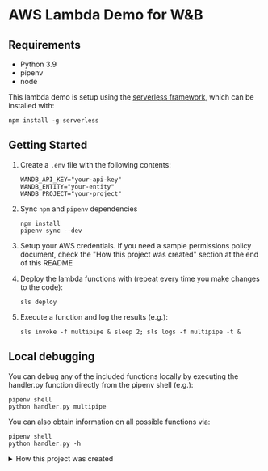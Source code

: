 # AWS Lambda Demo for W&B

## Requirements

- Python 3.9
- pipenv
- node

This lambda demo is setup using the [serverless framework](https://www.serverless.com/), which can be installed with:

```
npm install -g serverless
```

## Getting Started

1. Create a `.env` file with the following contents:
    ```
    WANDB_API_KEY="your-api-key"
    WANDB_ENTITY="your-entity"
    WANDB_PROJECT="your-project"
    ```

2. Sync `npm` and `pipenv` dependencies
    ```shell
    npm install
    pipenv sync --dev
    ```

3. Setup your AWS credentials. If you need a sample permissions policy document, check the "How this project was created" section at the end of this README

4. Deploy the lambda functions with (repeat every time you make changes to the code):
    ```shell
    sls deploy
    ```

5. Execute a function and log the results (e.g.):
    ```shell
    sls invoke -f multipipe & sleep 2; sls logs -f multipipe -t &
    ```

## Local debugging

You can debug any of the included functions locally by executing the handler.py function directly from the pipenv shell (e.g.):
```shell
pipenv shell
python handler.py multipipe
```

You can also obtain information on all possible functions via:
```shell
pipenv shell
python handler.py -h
```

<details>
<summary>How this project was created</summary>

This project was created as follows:

1. Installed serverless framework with:
   ```
   npm install -g serverless
   ```
2. Created a serverless project from the repo root by running:
   ```shell
   sls create --template aws-python3 --path lambda-wandb-test
   ```

3. Created AWS user group with initial permissions created with the [serverless policy generator](https://open-sl.github.io/serverless-permission-generator/). Some required permissions were still missing:
    - `cloudformation:CreateChangeSet`
    - `cloudformation:ExecuteChangeSet`
    - `cloudformation:DeleteChangeSet`
    - `logs:TagResource`
    - `lambda:TagResource`

    ```json
    {
      "Version": "2012-10-17",
      "Statement": [
        {
          "Effect": "Allow",
          "Action": [
            "cloudformation:List*",
            "cloudformation:Get*",
            "cloudformation:ValidateTemplate"
          ],
          "Resource": [
            "*"
          ]
        },
        {
          "Effect": "Allow",
          "Action": [
            "cloudformation:CreateStack",
            "cloudformation:CreateUploadBucket",
            "cloudformation:CreateChangeSet",
            "cloudformation:ExecuteChangeSet",
            "cloudformation:DeleteChangeSet",
            "cloudformation:DeleteStack",
            "cloudformation:Describe*",
            "cloudformation:UpdateStack"
          ],
          "Resource": [
            "arn:aws:cloudformation:{region}:{account_id}:stack/{service_name}-{stage}/*"
          ]
        },
        {
          "Effect": "Allow",
          "Action": [
            "s3:GetBucketLocation",
            "s3:CreateBucket",
            "s3:DeleteBucket",
            "s3:ListBucket",
            "s3:GetBucketPolicy",
            "s3:PutBucketPolicy",
            "s3:ListBucketVersions",
            "s3:PutAccelerateConfiguration",
            "s3:GetEncryptionConfiguration",
            "s3:PutEncryptionConfiguration",
            "s3:DeleteBucketPolicy"
          ],
          "Resource": [
            "arn:aws:s3:::{service_name}*serverlessdeploy*"
          ]
        },
        {
          "Effect": "Allow",
          "Action": [
            "s3:PutObject",
            "s3:GetObject",
            "s3:DeleteObject"
          ],
          "Resource": [
            "arn:aws:s3:::{service_name}*serverlessdeploy*"
          ]
        },
        {
          "Effect": "Allow",
          "Action": [
            "lambda:Get*",
            "lambda:List*",
            "lambda:CreateFunction"
          ],
          "Resource": [
            "*"
          ]
        },
        {
          "Effect": "Allow",
          "Action": [
            "lambda:AddPermission",
            "lambda:CreateAlias",
            "lambda:TagResource",
            "lambda:DeleteFunction",
            "lambda:InvokeFunction",
            "lambda:PublishVersion",
            "lambda:RemovePermission",
            "lambda:Update*"
          ],
          "Resource": [
            "arn:aws:lambda:{region}:{account_id}:function:{service_name}-{stage}-*"
          ]
        },
        {
          "Effect": "Allow",
          "Action": [
            "cloudwatch:GetMetricStatistics"
          ],
          "Resource": [
            "*"
          ]
        },
        {
          "Action": [
            "logs:CreateLogGroup",
            "logs:CreateLogStream",
            "logs:DeleteLogGroup",
            "logs:TagResource"
          ],
          "Resource": [
            "arn:aws:logs:{region}:{account_id}:*"
          ],
          "Effect": "Allow"
        },
        {
          "Action": [
            "logs:PutLogEvents"
          ],
          "Resource": [
            "arn:aws:logs:{region}:{account_id}:*"
          ],
          "Effect": "Allow"
        },
        {
          "Effect": "Allow",
          "Action": [
            "logs:DescribeLogStreams",
            "logs:DescribeLogGroups",
            "logs:FilterLogEvents"
          ],
          "Resource": [
            "*"
          ]
        },
        {
          "Effect": "Allow",
          "Action": [
            "events:Put*",
            "events:Remove*",
            "events:Delete*"
          ],
          "Resource": [
            "arn:aws:events:{region}:{account_id}:rule/{service_name}-{stage}-{region}"
          ]
        },
        {
          "Effect": "Allow",
          "Action": [
            "events:DescribeRule"
          ],
          "Resource": [
            "arn:aws:events:{region}:{account_id}:rule/{service_name}-{stage}-*"
          ]
        },
        {
          "Effect": "Allow",
          "Action": [
            "iam:PassRole"
          ],
          "Resource": [
            "arn:aws:iam::{account_id}:role/*"
          ]
        },
        {
          "Effect": "Allow",
          "Action": [
            "iam:GetRole",
            "iam:CreateRole",
            "iam:PutRolePolicy",
            "iam:DeleteRolePolicy",
            "iam:DeleteRole"
          ],
          "Resource": [
            "arn:aws:iam::{account_id}:role/{service_name}-{stage}-{region}-lambdaRole"
          ]
        }
      ]
    }
    ```

4. Ran `sls remove && sls deploy` to debug policy permissions, until the stack was properly created

5. Added necessary `serverless` plugins using `npm`

</details>
